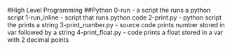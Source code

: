 #High Level Programming
##Python
0-run - a script the runs a python script
1-run_inline - script that runs python code
2-print.py - python script the prints a string
3-print_number.py - source code prints number stored in var followed by a string
4-print_float.py - code prints a float stored in a var with 2 decimal points
